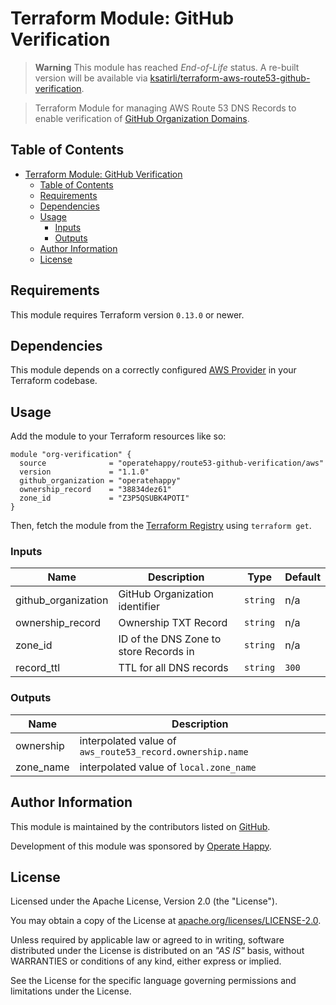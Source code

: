 # Terraform Module: GitHub Verification

> **Warning**
> This module has reached _End-of-Life_ status. A re-built version will be available via [ksatirli/terraform-aws-route53-github-verification](https://github.com/ksatirli/terraform-aws-route53-github-verification).

> Terraform Module for managing AWS Route 53 DNS Records to enable verification of [GitHub Organization Domains](https://help.github.com/en/articles/verifying-your-organizations-domain).

## Table of Contents

- [Terraform Module: GitHub Verification](#terraform-module-github-verification)
  - [Table of Contents](#table-of-contents)
  - [Requirements](#requirements)
  - [Dependencies](#dependencies)
  - [Usage](#usage)
    - [Inputs](#inputs)
    - [Outputs](#outputs)
  - [Author Information](#author-information)
  - [License](#license)

## Requirements

This module requires Terraform version `0.13.0` or newer.

## Dependencies

This module depends on a correctly configured [AWS Provider](https://www.terraform.io/docs/providers/aws/index.html) in your Terraform codebase.

## Usage

Add the module to your Terraform resources like so:

```hcl
module "org-verification" {
  source              = "operatehappy/route53-github-verification/aws"
  version             = "1.1.0"
  github_organization = "operatehappy"
  ownership_record    = "38834dez61"
  zone_id             = "Z3P5QSUBK4POTI"
}
```

Then, fetch the module from the [Terraform Registry](https://registry.terraform.io/modules/operatehappy/route53-github-verification) using `terraform get`.

### Inputs

| Name | Description | Type | Default |
|------|-------------|------|---------|
| github_organization | GitHub Organization identifier | `string` | n/a |
| ownership_record | Ownership TXT Record | `string` | n/a |
| zone_id | ID of the DNS Zone to store Records in | `string` | n/a |
| record_ttl | TTL for all DNS records | `string` | `300` |

### Outputs

| Name | Description |
|------|-------------|
| ownership | interpolated value of `aws_route53_record.ownership.name` |
| zone_name | interpolated value of `local.zone_name` |

## Author Information

This module is maintained by the contributors listed on [GitHub](https://github.com/operatehappy/terraform-aws-route53-github-verification/graphs/contributors).

Development of this module was sponsored by [Operate Happy](https://github.com/operatehappy).

## License

Licensed under the Apache License, Version 2.0 (the "License").

You may obtain a copy of the License at [apache.org/licenses/LICENSE-2.0](http://www.apache.org/licenses/LICENSE-2.0).

Unless required by applicable law or agreed to in writing, software distributed under the License is distributed on an _"AS IS"_ basis, without WARRANTIES or conditions of any kind, either express or implied.

See the License for the specific language governing permissions and limitations under the License.
